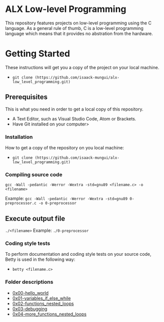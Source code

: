 # ALX Low-level Programming

This repository features projects on low-level programming using the C language. As a general rule of thumb, C is a low-level programming language which means that it provides no abstration from the hardware.

# Getting Started

These instructions will get you a copy of the project on your local machine.

* `git clone (https://github.com/isaack-mungui/alx-low_level_programming.git)`

## Prerequisites

This is what you need in order to get a local copy of this repository.

* A Text Editor, such as Visual Studio Code, Atom or Brackets.
* Have Git installed on your computer>

### Installation

How to get a copy of the repository on you local machine:

* `git clone (https://github.com/isaack-mungui/alx-low_level_programming.git)`

### Compiling source code

`gcc -Wall -pedantic -Werror -Wextra -std=gnu89 <filename.c> -o <filename>`

Example: `gcc -Wall -pedantic -Werror -Wextra -std=gnu89 0-preprocessor.c -o 0-preprocessor`

## Execute output file

`./<filename>` Example:  `./0-preprocessor`

### Coding style tests

To perform documentation and coding style tests on your source code, Betty is used in the following way:

* `betty <filename.c>`

### Folder descriptions

* [0x00-hello_world](./0x00-hello_world)
* [0x01-variables_if_else_while](0x01-variables_if_else_while)
* [0x02-functions_nested_loops](0x02-functions_nested_loops)
* [0x03-debugging](0x03-debugging)
* [0x04-more_functions_nested_loops](0x04-more_functions_nested_loops/)
